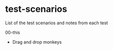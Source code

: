# test-scenarios
List of the test scenarios and notes from each test

00-this
* Drag and drop monkeys
